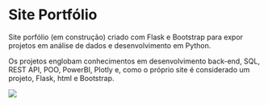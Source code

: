 # Site Portfólio

Site porfólio (em construção) criado com Flask e Bootstrap para expor projetos em análise de dados e desenvolvimento em Python.

Os projetos englobam conhecimentos em desenvolvimento back-end, SQL, REST API, POO, PowerBI, Plotly e, como o próprio site é considerado um projeto, Flask, html e Bootstrap.

<img src="https://media4.giphy.com/media/LMcB8XospGZO8UQq87/giphy.gif?cid=ecf05e47j8usxjzr4i1kzs1fu4b1up925emz95epv7bsl91a&ep=v1_gifs_related&rid=giphy.gif&ct=g">

          
